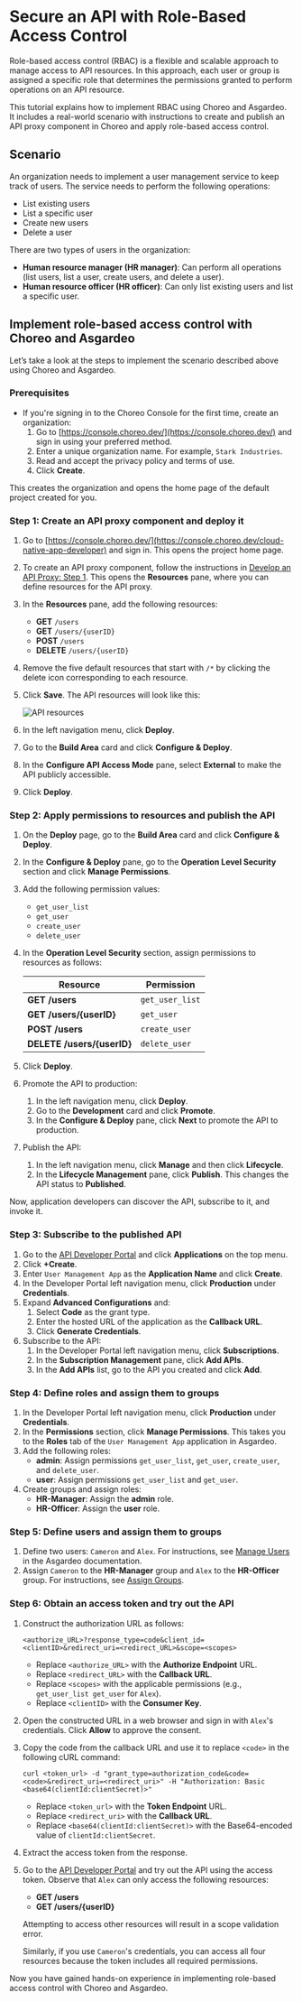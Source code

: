 # Secure an API with Role-Based Access Control

Role-based access control (RBAC) is a flexible and scalable approach to manage access to API resources. In this approach, each user or group is assigned a specific role that determines the permissions granted to perform operations on an API resource.

This tutorial explains how to implement RBAC using Choreo and Asgardeo. It includes a real-world scenario with instructions to create and publish an API proxy component in Choreo and apply role-based access control.

## Scenario

An organization needs to implement a user management service to keep track of users. The service needs to perform the following operations:

- List existing users
- List a specific user
- Create new users
- Delete a user

There are two types of users in the organization:

- **Human resource manager (HR manager)**: Can perform all operations (list users, list a user, create users, and delete a user).
- **Human resource officer (HR officer)**: Can only list existing users and list a specific user.

## Implement role-based access control with Choreo and Asgardeo

Let’s take a look at the steps to implement the scenario described above using Choreo and Asgardeo.

### Prerequisites

- If you're signing in to the Choreo Console for the first time, create an organization:
   1. Go to [https://console.choreo.dev/](https://console.choreo.dev/) and sign in using your preferred method.
   2. Enter a unique organization name. For example, `Stark Industries`.
   3. Read and accept the privacy policy and terms of use.
   4. Click **Create**.

This creates the organization and opens the home page of the default project created for you.

### Step 1: Create an API proxy component and deploy it

1. Go to [https://console.choreo.dev/](https://console.choreo.dev/cloud-native-app-developer) and sign in. This opens the project home page.
2. To create an API proxy component, follow the instructions in [Develop an API Proxy: Step 1](../develop-components/develop-an-api-proxy.md#step-1-create-an-api-proxy). This opens the **Resources** pane, where you can define resources for the API proxy.
3. In the **Resources** pane, add the following resources:
    - **GET** `/users`
    - **GET** `/users/{userID}`
    - **POST** `/users`
    - **DELETE** `/users/{userID}`
4. Remove the five default resources that start with `/*` by clicking the delete icon corresponding to each resource.
5. Click **Save**. The API resources will look like this:

    ![API resources](../assets/img/tutorials/role-based-auth/api-resources.png)

6. In the left navigation menu, click **Deploy**.
7. Go to the **Build Area** card and click **Configure & Deploy**.
8. In the **Configure API Access Mode** pane, select **External** to make the API publicly accessible.
9. Click **Deploy**.

### Step 2: Apply permissions to resources and publish the API

1. On the **Deploy** page, go to the **Build Area** card and click **Configure & Deploy**.
2. In the **Configure & Deploy** pane, go to the **Operation Level Security** section and click **Manage Permissions**.
3. Add the following permission values:
    - `get_user_list`
    - `get_user`
    - `create_user`
    - `delete_user`
4. In the **Operation Level Security** section, assign permissions to resources as follows:

    | **Resource**             | **Permission** |
    |--------------------------|----------------|
    | **GET /users**           | `get_user_list`|
    | **GET /users/{userID}**  | `get_user`     |
    | **POST /users**          | `create_user`  |
    | **DELETE /users/{userID}**| `delete_user`  |

5. Click **Deploy**.
7. Promote the API to production:
    1. In the left navigation menu, click **Deploy**.
    2. Go to the **Development** card and click **Promote**.
    3. In the **Configure & Deploy** pane, click **Next** to promote the API to production.
8. Publish the API:
    1. In the left navigation menu, click **Manage** and then click **Lifecycle**.
    2. In the **Lifecycle Management** pane, click **Publish**. This changes the API status to **Published**.

Now, application developers can discover the API, subscribe to it, and invoke it.

### Step 3: Subscribe to the published API

1. Go to the [API Developer Portal](https://devportal.choreo.dev/) and click **Applications** on the top menu.
2. Click **+Create**.
3. Enter `User Management App` as the **Application Name** and click **Create**.
4. In the Developer Portal left navigation menu, click **Production** under **Credentials**.
5. Expand **Advanced Configurations** and:
    1. Select **Code** as the grant type.
    2. Enter the hosted URL of the application as the **Callback URL**.
    3. Click **Generate Credentials**.
6. Subscribe to the API:
    1. In the Developer Portal left navigation menu, click **Subscriptions**.
    2. In the **Subscription Management** pane, click **Add APIs**.
    3. In the **Add APIs** list, go to the API you created and click **Add**.

### Step 4: Define roles and assign them to groups

1. In the Developer Portal left navigation menu, click **Production** under **Credentials**.
2. In the **Permissions** section, click **Manage Permissions**. This takes you to the **Roles** tab of the `User Management App` application in Asgardeo.
3. Add the following roles:
    - **admin**: Assign permissions `get_user_list`, `get_user`, `create_user`, and `delete_user`.
    - **user**: Assign permissions `get_user_list` and `get_user`.
4. Create groups and assign roles:
    - **HR-Manager**: Assign the **admin** role.
    - **HR-Officer**: Assign the **user** role.

### Step 5: Define users and assign them to groups

1. Define two users: `Cameron` and `Alex`. For instructions, see [Manage Users](https://wso2.com/asgardeo/docs/guides/users/manage-customers/#onboard-a-user) in the Asgardeo documentation.
2. Assign `Cameron` to the **HR-Manager** group and `Alex` to the **HR-Officer** group. For instructions, see [Assign Groups](https://wso2.com/asgardeo/docs/guides/users/manage-customers/#assign-groups).

### Step 6: Obtain an access token and try out the API

1. Construct the authorization URL as follows:

    ```
    <authorize_URL>?response_type=code&client_id=<clientID>&redirect_uri=<redirect_URL>&scope=<scopes>
    ```

    - Replace `<authorize_URL>` with the **Authorize Endpoint** URL.
    - Replace `<redirect_URL>` with the **Callback URL**.
    - Replace `<scopes>` with the applicable permissions (e.g., `get_user_list get_user` for `Alex`).
    - Replace `<clientID>` with the **Consumer Key**.

2. Open the constructed URL in a web browser and sign in with `Alex`'s credentials. Click **Allow** to approve the consent.
3. Copy the code from the callback URL and use it to replace `<code>` in the following cURL command:

    ```
    curl <token_url> -d "grant_type=authorization_code&code=<code>&redirect_uri=<redirect_uri>" -H "Authorization: Basic <base64(clientId:clientSecret)>"
    ```

    - Replace `<token_url>` with the **Token Endpoint** URL.
    - Replace `<redirect_uri>` with the **Callback URL**.
    - Replace `<base64(clientId:clientSecret)>` with the Base64-encoded value of `clientId:clientSecret`.

4. Extract the access token from the response.
5. Go to the [API Developer Portal](https://devportal.choreo.dev/) and try out the API using the access token. Observe that `Alex` can only access the following resources:
    - **GET /users**
    - **GET /users/{userID}**

    Attempting to access other resources will result in a scope validation error.

    Similarly, if you use `Cameron`'s credentials, you can access all four resources because the token includes all required permissions.

Now you have gained hands-on experience in implementing role-based access control with Choreo and Asgardeo.
